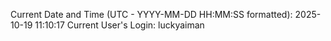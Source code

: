 Current Date and Time (UTC - YYYY-MM-DD HH:MM:SS formatted): 2025-10-19 11:10:17
Current User's Login: luckyaiman
